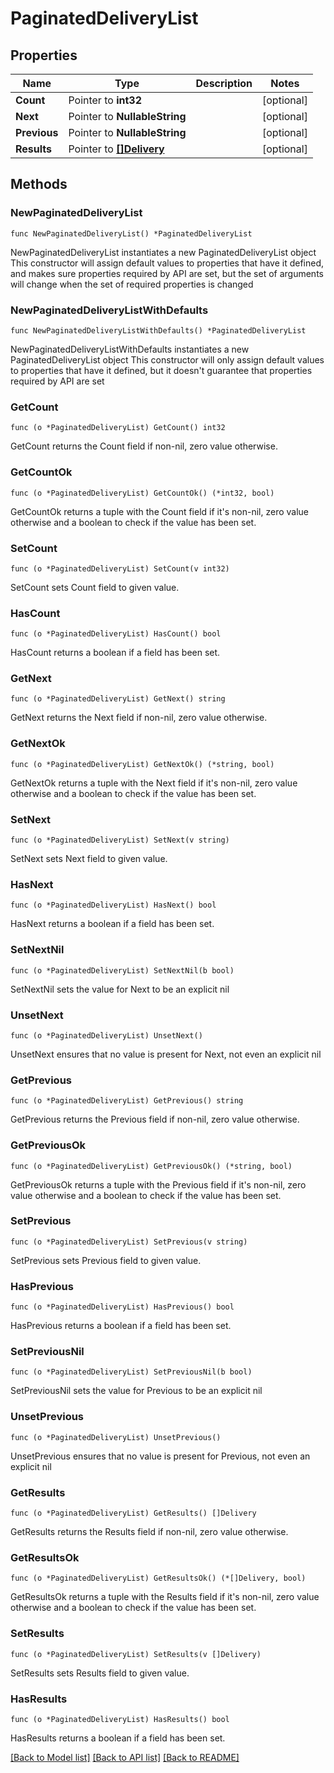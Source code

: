 # PaginatedDeliveryList

## Properties

Name | Type | Description | Notes
------------ | ------------- | ------------- | -------------
**Count** | Pointer to **int32** |  | [optional] 
**Next** | Pointer to **NullableString** |  | [optional] 
**Previous** | Pointer to **NullableString** |  | [optional] 
**Results** | Pointer to [**[]Delivery**](Delivery.md) |  | [optional] 

## Methods

### NewPaginatedDeliveryList

`func NewPaginatedDeliveryList() *PaginatedDeliveryList`

NewPaginatedDeliveryList instantiates a new PaginatedDeliveryList object
This constructor will assign default values to properties that have it defined,
and makes sure properties required by API are set, but the set of arguments
will change when the set of required properties is changed

### NewPaginatedDeliveryListWithDefaults

`func NewPaginatedDeliveryListWithDefaults() *PaginatedDeliveryList`

NewPaginatedDeliveryListWithDefaults instantiates a new PaginatedDeliveryList object
This constructor will only assign default values to properties that have it defined,
but it doesn't guarantee that properties required by API are set

### GetCount

`func (o *PaginatedDeliveryList) GetCount() int32`

GetCount returns the Count field if non-nil, zero value otherwise.

### GetCountOk

`func (o *PaginatedDeliveryList) GetCountOk() (*int32, bool)`

GetCountOk returns a tuple with the Count field if it's non-nil, zero value otherwise
and a boolean to check if the value has been set.

### SetCount

`func (o *PaginatedDeliveryList) SetCount(v int32)`

SetCount sets Count field to given value.

### HasCount

`func (o *PaginatedDeliveryList) HasCount() bool`

HasCount returns a boolean if a field has been set.

### GetNext

`func (o *PaginatedDeliveryList) GetNext() string`

GetNext returns the Next field if non-nil, zero value otherwise.

### GetNextOk

`func (o *PaginatedDeliveryList) GetNextOk() (*string, bool)`

GetNextOk returns a tuple with the Next field if it's non-nil, zero value otherwise
and a boolean to check if the value has been set.

### SetNext

`func (o *PaginatedDeliveryList) SetNext(v string)`

SetNext sets Next field to given value.

### HasNext

`func (o *PaginatedDeliveryList) HasNext() bool`

HasNext returns a boolean if a field has been set.

### SetNextNil

`func (o *PaginatedDeliveryList) SetNextNil(b bool)`

 SetNextNil sets the value for Next to be an explicit nil

### UnsetNext
`func (o *PaginatedDeliveryList) UnsetNext()`

UnsetNext ensures that no value is present for Next, not even an explicit nil
### GetPrevious

`func (o *PaginatedDeliveryList) GetPrevious() string`

GetPrevious returns the Previous field if non-nil, zero value otherwise.

### GetPreviousOk

`func (o *PaginatedDeliveryList) GetPreviousOk() (*string, bool)`

GetPreviousOk returns a tuple with the Previous field if it's non-nil, zero value otherwise
and a boolean to check if the value has been set.

### SetPrevious

`func (o *PaginatedDeliveryList) SetPrevious(v string)`

SetPrevious sets Previous field to given value.

### HasPrevious

`func (o *PaginatedDeliveryList) HasPrevious() bool`

HasPrevious returns a boolean if a field has been set.

### SetPreviousNil

`func (o *PaginatedDeliveryList) SetPreviousNil(b bool)`

 SetPreviousNil sets the value for Previous to be an explicit nil

### UnsetPrevious
`func (o *PaginatedDeliveryList) UnsetPrevious()`

UnsetPrevious ensures that no value is present for Previous, not even an explicit nil
### GetResults

`func (o *PaginatedDeliveryList) GetResults() []Delivery`

GetResults returns the Results field if non-nil, zero value otherwise.

### GetResultsOk

`func (o *PaginatedDeliveryList) GetResultsOk() (*[]Delivery, bool)`

GetResultsOk returns a tuple with the Results field if it's non-nil, zero value otherwise
and a boolean to check if the value has been set.

### SetResults

`func (o *PaginatedDeliveryList) SetResults(v []Delivery)`

SetResults sets Results field to given value.

### HasResults

`func (o *PaginatedDeliveryList) HasResults() bool`

HasResults returns a boolean if a field has been set.


[[Back to Model list]](../README.md#documentation-for-models) [[Back to API list]](../README.md#documentation-for-api-endpoints) [[Back to README]](../README.md)


